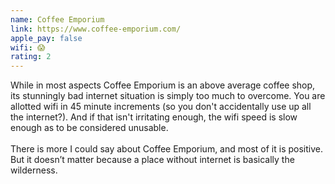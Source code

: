 ```yaml
---
name: Coffee Emporium
link: https://www.coffee-emporium.com/
apple_pay: false
wifi: 😱
rating: 2
---
```


While in most aspects Coffee Emporium is an above average coffee shop, its stunningly bad internet situation is simply too much to overcome.
You are allotted wifi in 45 minute increments (so you don't accidentally use up all the internet?).
And if that isn't irritating enough, the wifi speed is slow enough as to be considered unusable.
<br><br>
There is more I could say about Coffee Emporium, and most of it is positive.
But it doesn’t matter because a place without internet is basically the wilderness.
